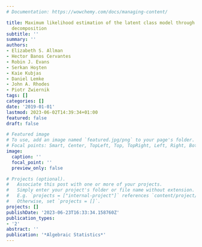 ```yaml
---
# Documentation: https://wowchemy.com/docs/managing-content/

title: Maximum likelihood estimation of the latent class model through model boundary
  decomposition
subtitle: ''
summary: ''
authors:
- Elizabeth S. Allman
- Hector Banos Cervantes
- Robin J. Evans
- Serkan Hoşten
- Kaie Kubjas
- Daniel Lemke
- John A. Rhodes
- Piotr Zwiernik
tags: []
categories: []
date: '2019-01-01'
lastmod: 2023-06-02T14:39:34+01:00
featured: false
draft: false

# Featured image
# To use, add an image named `featured.jpg/png` to your page's folder.
# Focal points: Smart, Center, TopLeft, Top, TopRight, Left, Right, BottomLeft, Bottom, BottomRight.
image:
  caption: ''
  focal_point: ''
  preview_only: false

# Projects (optional).
#   Associate this post with one or more of your projects.
#   Simply enter your project's folder or file name without extension.
#   E.g. `projects = ["internal-project"]` references `content/project/deep-learning/index.md`.
#   Otherwise, set `projects = []`.
projects: []
publishDate: '2023-06-23T16:33:34.158760Z'
publication_types:
- '2'
abstract: ''
publication: '*Algebraic Statistics*'
---
```

